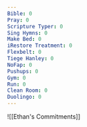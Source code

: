 ```yaml
---
Bible: 0
Pray: 0
Scripture Typer: 0
Sing Hymns: 0
Make Bed: 0
iRestore Treatment: 0
Flexbelt: 0
Tiege Hanley: 0
NoFap: 0
Pushups: 0
Gym: 0
Run: 0
Clean Room: 0
Duolingo: 0
---
```


![[Ethan's Commitments]]